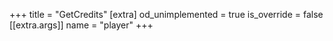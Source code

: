 +++
title = "GetCredits"
[extra]
od_unimplemented = true
is_override = false
[[extra.args]]
name = "player"
+++